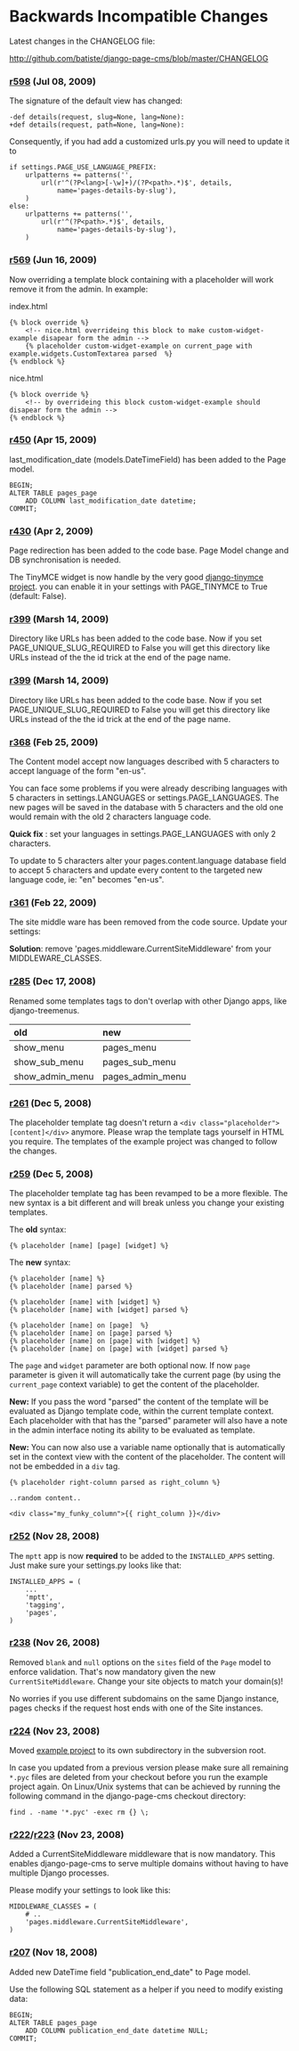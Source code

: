 # Backwards Incompatible Changes #

Latest changes in the CHANGELOG file:

http://github.com/batiste/django-page-cms/blob/master/CHANGELOG

### [r598](https://code.google.com/p/django-page-cms/source/detail?r=598) (Jul 08, 2009) ###

The signature of the default view has changed:

```
-def details(request, slug=None, lang=None):
+def details(request, path=None, lang=None):
```

Consequently, if you had add a customized urls.py you will need to update it to

```
if settings.PAGE_USE_LANGUAGE_PREFIX:
    urlpatterns += patterns('',
        url(r'^(?P<lang>[-\w]+)/(?P<path>.*)$', details,
            name='pages-details-by-slug'),
    )
else:
    urlpatterns += patterns('',
        url(r'^(?P<path>.*)$', details,
            name='pages-details-by-slug'),
    )
```

### [r569](https://code.google.com/p/django-page-cms/source/detail?r=569) (Jun 16, 2009) ###

Now overriding a template block containing with a placeholder will work remove it from the admin. In example:

index.html
```
{% block override %}
    <!-- nice.html overrideing this block to make custom-widget-example disapear form the admin -->
    {% placeholder custom-widget-example on current_page with example.widgets.CustomTextarea parsed  %}
{% endblock %}
```

nice.html
```
{% block override %}
    <!-- by overrideing this block custom-widget-example should disapear form the admin -->
{% endblock %}
```

### [r450](https://code.google.com/p/django-page-cms/source/detail?r=450) (Apr 15, 2009) ###
last\_modification\_date (models.DateTimeField) has been added to the Page model.

```
BEGIN;
ALTER TABLE pages_page
    ADD COLUMN last_modification_date datetime;
COMMIT;
```

### [r430](https://code.google.com/p/django-page-cms/source/detail?r=430) (Apr 2, 2009) ###
Page redirection has been added to the code base. Page Model change and DB synchronisation is needed.

The TinyMCE widget is now handle by the very good [django-tinymce project](http://code.google.com/p/django-tinymce/). you can enable it in your settings with PAGE\_TINYMCE to True (default: False).

### [r399](https://code.google.com/p/django-page-cms/source/detail?r=399) (Marsh 14, 2009) ###

Directory like URLs has been added to the code base. Now if you set PAGE\_UNIQUE\_SLUG\_REQUIRED to False you will get this directory like URLs instead of the the id trick at the end of the page name.

### [r399](https://code.google.com/p/django-page-cms/source/detail?r=399) (Marsh 14, 2009) ###

Directory like URLs has been added to the code base. Now if you set PAGE\_UNIQUE\_SLUG\_REQUIRED to False you will get this directory like URLs instead of the the id trick at the end of the page name.

### [r368](https://code.google.com/p/django-page-cms/source/detail?r=368) (Feb 25, 2009) ###

The Content model accept now languages described with 5 characters to accept language of the form "en-us".

You can face some problems if you were already describing languages with 5 characters in settings.LANGUAGES or settings.PAGE\_LANGUAGES. The new pages will be saved in the database with 5 characters and the old one would remain with the old 2 characters language code.

**Quick fix** : set your languages in settings.PAGE\_LANGUAGES with only 2 characters.

To update to 5 characters alter your pages.content.language database field to accept 5 characters and update every content to the targeted new language code, ie: "en" becomes "en-us".

### [r361](https://code.google.com/p/django-page-cms/source/detail?r=361) (Feb 22, 2009) ###

The site middle ware has been removed from the code source. Update your settings:

**Solution**: remove 'pages.middleware.CurrentSiteMiddleware' from your MIDDLEWARE\_CLASSES.


### [r285](https://code.google.com/p/django-page-cms/source/detail?r=285) (Dec 17, 2008) ###

Renamed some templates tags to don't overlap with other Django apps, like django-treemenus.

| **old** | **new** |
|:--------|:--------|
| show\_menu | pages\_menu|
| show\_sub\_menu | pages\_sub\_menu |
| show\_admin\_menu | pages\_admin\_menu |

### [r261](https://code.google.com/p/django-page-cms/source/detail?r=261) (Dec 5, 2008) ###

The placeholder template tag doesn't return a `<div class="placeholder">[content]</div>` anymore. Please wrap the template tags yourself in HTML you require. The templates of the example project was changed to follow the changes.

### [r259](https://code.google.com/p/django-page-cms/source/detail?r=259) (Dec 5, 2008) ###

The placeholder template tag has been revamped to be a more flexible. The new syntax is a bit different and will break unless you change your existing templates.

The **old** syntax:

```
{% placeholder [name] [page] [widget] %}
```

The **new** syntax:

```
{% placeholder [name] %}
{% placeholder [name] parsed %}

{% placeholder [name] with [widget] %}
{% placeholder [name] with [widget] parsed %}

{% placeholder [name] on [page]  %}
{% placeholder [name] on [page] parsed %}
{% placeholder [name] on [page] with [widget] %}
{% placeholder [name] on [page] with [widget] parsed %}
```

The `page` and `widget` parameter are both optional now. If now `page` parameter is given it will automatically take the current page (by using the `current_page` context variable) to get the content of the placeholder.

**New:** If you pass the word "parsed" the content of the template will be evaluated as Django template code, within the current template context. Each placeholder with that has the "parsed" parameter will also have a note in the admin interface noting its ability to be evaluated as template.

**New:** You can now also use a variable name optionally that is automatically set in the context view with the content of the placeholder. The content will not be embedded in a `div` tag.

```
{% placeholder right-column parsed as right_column %}

..random content..

<div class="my_funky_column">{{ right_column }}</div>
```

### [r252](https://code.google.com/p/django-page-cms/source/detail?r=252) (Nov 28, 2008) ###

The `mptt` app is now **required** to be added to the `INSTALLED_APPS` setting.
Just make sure your settings.py looks like that:

```
INSTALLED_APPS = (
    ...
    'mptt',
    'tagging',
    'pages',
)
```

### [r238](https://code.google.com/p/django-page-cms/source/detail?r=238) (Nov 26, 2008) ###

Removed `blank` and `null` options on the `sites` field of the `Page` model to enforce validation. That's now mandatory given the new `CurrentSiteMiddleware`. Change your site objects to match your domain(s)!

No worries if you use different subdomains on the same Django instance, pages checks if the request host ends with one of the Site instances.

### [r224](https://code.google.com/p/django-page-cms/source/detail?r=224) (Nov 23, 2008) ###

Moved [example project](http://code.google.com/p/django-page-cms/source/browse/trunk#trunk/example) to its own subdirectory in the subversion root.

In case you updated from a previous version please make sure all remaining `*.pyc` files are deleted from your checkout before you run the example project again. On Linux/Unix systems that can be achieved by running the following command in the django-page-cms checkout directory:

```
find . -name '*.pyc' -exec rm {} \;
```

### [r222](https://code.google.com/p/django-page-cms/source/detail?r=222)/[r223](https://code.google.com/p/django-page-cms/source/detail?r=223) (Nov 23, 2008) ###

Added a CurrentSiteMiddleware middleware that is now mandatory. This enables django-page-cms to serve multiple domains without having to have multiple Django processes.

Please modify your settings to look like this:

```
MIDDLEWARE_CLASSES = (
    # ..
    'pages.middleware.CurrentSiteMiddleware',
)
```

### [r207](https://code.google.com/p/django-page-cms/source/detail?r=207) (Nov 18, 2008) ###

Added new DateTime field "publication\_end\_date" to Page model.

Use the following SQL statement as a helper if you need to modify existing data:

```
BEGIN;
ALTER TABLE pages_page
    ADD COLUMN publication_end_date datetime NULL;
COMMIT;
```